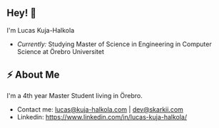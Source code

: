 <h2>Hey! 👋</h2>

I'm Lucas Kuja-Halkola
- <i>Currently:</i> Studying Master of Science in Engineering in Computer Science at Örebro Universitet

<h2>⚡ About Me</h2>

I'm a 4th year Master Student living in Örebro. 
 
- Contact me: [lucas@kuja-halkola.com](mailto:lucas@kuja-halkola.com) | [dev@skarkii.com](mailto:dev@skarkii.com)
- Linkedin: https://www.linkedin.com/in/lucas-kuja-halkola/

